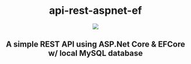 <h1 align="center"> api-rest-aspnet-ef </h1>

<p align="center">
<img src="https://img.shields.io/badge/C%23-239120?style=for-the-badge&logo=c-sharp&logoColor=white"/> 
</p>

<h2 align="center"> A simple REST API using ASP.Net Core & EFCore w/ local MySQL database </h2>
